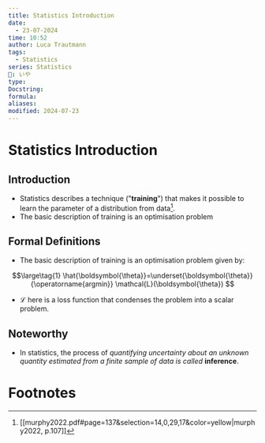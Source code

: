 ```yaml
---
title: Statistics Introduction
date:
  - 23-07-2024
time: 10:52
author: Luca Trautmann
tags:
  - Statistics
series: Statistics
🍙: いや
type: 
Docstring: 
formula: 
aliases: 
modified: 2024-07-23
---
```

# Statistics Introduction
## Introduction
- Statistics describes a technique ("__training__") that makes it possible to learn the parameter of a distribution from data[^1]. 
- The basic description of training is an optimisation problem

## Formal Definitions
- The basic description of training is an optimisation problem given by:

$$\large\tag{1}
\hat{\boldsymbol{\theta}}=\underset{\boldsymbol{\theta}}{\operatorname{argmin}} \mathcal{L}(\boldsymbol{\theta})
$$
- $\mathcal{L}$ here is a loss function that condenses the problem into a scalar problem.


## Noteworthy
- In statistics, the process of _quantifying uncertainty about an unknown quantity estimated from a finite sample of data is called_ **inference**. 

# Footnotes

[^1]: [[murphy2022.pdf#page=137&selection=14,0,29,17&color=yellow|murphy2022, p.107]]